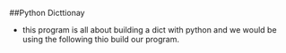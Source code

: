 ##Python Dicttionay 

* this program is all about building a dict with python and we would be using the following thio build our program. 
